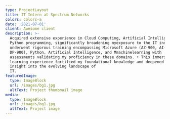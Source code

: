 ```yaml
---
type: ProjectLayout
title: IT Intern at Spectrum Networks
colors: colors-a
date: '2021-07-01'
client: Awesome client
description: >-
  Acquired extensive experience in Cloud Computing, Artificial Intelligence, and
  Python programming, significantly broadening myexposure to the IT industry.I
  underwent rigorous training encompassing Microsoft Azure (AZ-900, AI-900,
  DP-900), Python, Artificial Intelligence, and Mmachinelearning with
  assessments validating my proficiency in these domains. • This immersive
  learning experience fortified my foundational knowledge and deepened my
  insight into the evolving landscape of
  IT.                                         
featuredImage:
  type: ImageBlock
  url: /images/bg1.jpg
  altText: Project thumbnail image
media:
  type: ImageBlock
  url: /images/bg1.jpg
  altText: Project image
---
```


